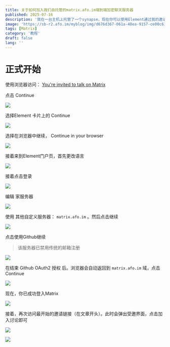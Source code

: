 ```yaml
---
title: 关于如何加入我们自托管的matrix.afo.im端到端加密聊天服务器
published: 2025-07-16
description: '我在一台主机上托管了一个synapse，现在你可以使用Element通过我的邀请链接加入这个端到端加密聊天服务器'
image: 'https://sb-r2.afo.im/myblog/img/d676d367-061a-48ea-9157-ce00c6120232.webp'
tags: [Matrix]
category: '教程'
draft: false 
lang: ''
---
```


# 正式开始

使用浏览器访问： [You&apos;re invited to talk on Matrix](https://matrix.to/#/#acofork-tech:matrix.afo.im)

点击 Continue

![](https://sb-r2.afo.im/myblog/img/bfcae8a0-33a3-462c-a559-d1f2b385a00d.webp)

选择Element 卡片上的 Continue

![](https://sb-r2.afo.im/myblog/img/788712ac-4b6f-420b-a644-c40f5bd25ddd.webp)

选择在浏览器中继续， Continue in your browser

![](https://sb-r2.afo.im/myblog/img/269d4982-a672-4fe4-9537-bf1e494b17cc.webp)

接着来到Element门户页，首先更改语言

![](https://sb-r2.afo.im/myblog/img/5fadcfe7-772b-496d-a001-a4bdb48294d8.webp)

接着点击登录

![](https://sb-r2.afo.im/myblog/img/dd10cabf-3455-4aa0-95c6-bb23f9764783.webp)

编辑 家服务器

![](https://sb-r2.afo.im/myblog/img/55aada68-f144-461c-8857-d4114ee2e8de.webp)

使用 其他自定义服务器： `matrix.afo.im` 。然后点击继续

![](https://sb-r2.afo.im/myblog/img/afff9570-0bc0-4b95-af1a-13bb6ca02b13.webp)

点击使用Github继续

> 该服务器已禁用传统的邮箱注册

![](https://sb-r2.afo.im/myblog/img/bc1cddcd-399c-4c4d-a319-38dadc85bb33.webp)

在结束 Github OAuth2 授权 后。浏览器会自动返回到 `matrix.afo.im` 域，点击 Continue

![](https://sb-r2.afo.im/myblog/img/b0d2fa63-37a9-487e-91e3-b98d6af92307.webp)

现在，你已成功登入Matrix

![](https://sb-r2.afo.im/myblog/img/b8c23540-85af-40f6-b7c5-031543498111.webp)

接着，再次访问最开始的邀请链接（在文章开头）。此时会弹出受邀界面，点击加入讨论即可

![](https://sb-r2.afo.im/myblog/img/ca8af0a4-f0fd-43a6-ae8b-5eb50bf61bae.webp)

![](https://sb-r2.afo.im/myblog/img/e1349ad5-a482-43b2-add5-f57cd341e90e.webp)
